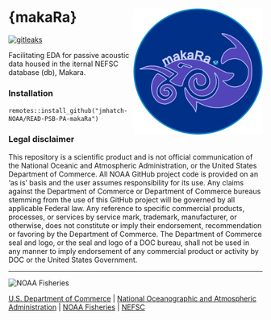 # {makaRa} <a href='https://jmhatch-noaa.github.io/READ-PSB-PA-makaRa/'><img src='man/figures/logo.png' align="right" height="250" /></a>

[![gitleaks](https://github.com/jmhatch-NOAA/READ-PSB-PA-makaRa/actions/workflows/secretScan.yml/badge.svg)](https://github.com/jmhatch-NOAA/READ-PSB-PA-makaRa/actions/workflows/secretScan.yml)

Facilitating EDA for passive acoustic data housed in the iternal NEFSC database (db), Makara.

### Installation

``` 
remotes::install_github("jmhatch-NOAA/READ-PSB-PA-makaRa")
```

### Legal disclaimer

This repository is a scientific product and is not official communication of the National Oceanic and Atmospheric Administration, or the United States Department of Commerce. All NOAA GitHub project code is provided on an ‘as is’ basis and the user assumes responsibility for its use. Any claims against the Department of Commerce or Department of Commerce bureaus stemming from the use of this GitHub project will be governed by all applicable Federal law. Any reference to specific commercial products, processes, or services by service mark, trademark, manufacturer, or otherwise, does not constitute or imply their endorsement, recommendation or favoring by the Department of Commerce. The Department of Commerce seal and logo, or the seal and logo of a DOC bureau, shall not be used in any manner to imply endorsement of any commercial product or activity by DOC or the United States Government.

---

<img src="https://raw.githubusercontent.com/nmfs-fish-tools/nmfspalette/main/man/figures/noaa-fisheries-rgb-2line-horizontal-small.png" width="185" alt="NOAA Fisheries">

[U.S. Department of Commerce](https://www.commerce.gov/) | [National Oceanographic and Atmospheric Administration](https://www.noaa.gov) | [NOAA Fisheries](https://www.fisheries.noaa.gov/) | [NEFSC](https://www.fisheries.noaa.gov/about/northeast-fisheries-science-center)
